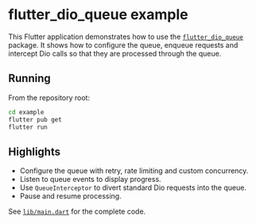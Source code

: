 # flutter_dio_queue example

This Flutter application demonstrates how to use the
[`flutter_dio_queue`](https://pub.dev/packages/flutter_dio_queue) package.
It shows how to configure the queue, enqueue requests and intercept Dio calls
so that they are processed through the queue.

## Running

From the repository root:

```bash
cd example
flutter pub get
flutter run
```

## Highlights

* Configure the queue with retry, rate limiting and custom concurrency.
* Listen to queue events to display progress.
* Use `QueueInterceptor` to divert standard Dio requests into the queue.
* Pause and resume processing.

See [`lib/main.dart`](lib/main.dart) for the complete code.
